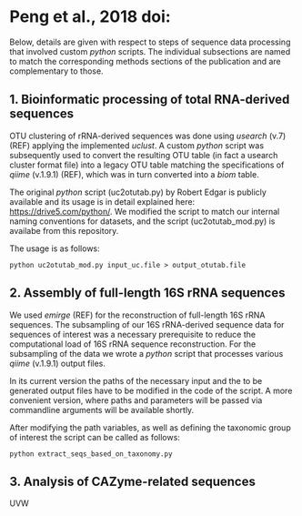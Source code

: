 Peng et al., 2018 doi:
======================

Below, details are given with respect to steps of sequence data processing that involved custom _python_ scripts. The individual subsections are named to match the corresponding methods sections of the publication and are complementary to those.

**1. Bioinformatic processing of total RNA-derived sequences**
----------------------------------------------------------

OTU clustering of rRNA-derived sequences was done using _usearch_ (v.7) (REF) applying the implemented _uclust_. A custom _python_ script was subsequently used to convert the resulting OTU table (in fact a usearch cluster format file) into a legacy OTU table matching the specifications of _qiime_ (v.1.9.1) (REF), which was in turn converted into a _biom_ table.

The original _python_ script (uc2otutab.py) by Robert Edgar is publicly available and its usage is in detail explained here: https://drive5.com/python/. We modified the script to match our internal naming conventions for datasets, and the script (uc2otutab_mod.py) is availabe from this repository.

The usage is as follows:
```
python uc2otutab_mod.py input_uc.file > output_otutab.file
```

**2. Assembly of full-length 16S rRNA sequences**
---------------------------------------------

We used _emirge_ (REF) for the reconstruction of full-length 16S rRNA sequences. The subsampling of our 16S rRNA-derived sequence data for sequences of interest was a necessary prerequisite to reduce the computational load of 16S rRNA sequence reconstruction. For the subsampling of the data we wrote a _python_ script that processes various _qiime_ (v.1.9.1) output files. 

In its current version the paths of the necessary input and the to be generated output files have to be modified in the code of the script. A more convenient version, where paths and parameters will be passed via commandline arguments will be available shortly.

After modifying the path variables, as well as defining the taxonomic group of interest the script can be called as follows:
```
python extract_seqs_based_on_taxonomy.py
```

**3. Analysis of CAZyme-related sequences**
---------------------------------------

UVW
